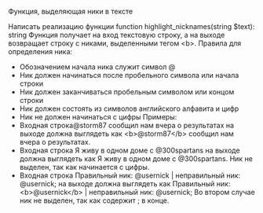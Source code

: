 Функция, выделяющая ники в тексте</p>
Написать реализацию функции function highlight_nicknames(string $text): string
Функция получает на вход текстовую строку, а на выходе возвращает строку с никами,
выделенными тегом \<b>.
Правила для определения ника:
- Обозначением начала ника служит символ @
- Ник должен начинаться после пробельного символа или начала строки
- Ник должен заканчиваться пробельным символом или концом строки
- Ник должен состоять из символов английского алфавита и цифр
- Ник не должен начинаться с цифры
Примеры:
- Входная строка@storm87 сообщил нам вчера о результатах на выходе должна
выглядеть как \<b>@storm87\</b> сообщил нам вчера о результатах.
- Входная строка Я живу в одном доме с @300spartans на выходе должна
выглядеть как Я живу в одном доме с @300spartans. Ник не выделен, так как
начинается с цифры.
- Входная строка Правильный ник: @usernick | неправильный ник: @usernick;
на выходе должна выглядеть как Правильный ник: \<b>@usernick\</b> |
неправильный ник: @usernick; Во втором случае ник не выделен, так как
содержит ; в конце.
